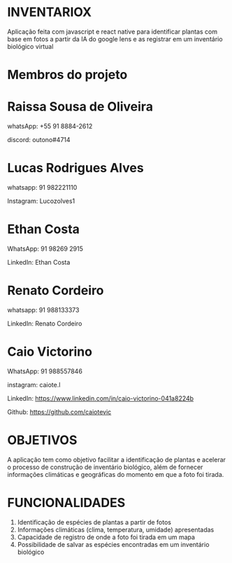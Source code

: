 # INVENTARIOX
Aplicação feita com javascript e react native para identificar plantas com base em fotos a partir da IA do google lens e as registrar em um inventário biológico virtual

# Membros do projeto

 # Raissa Sousa de Oliveira
 

 
 whatsApp: +55 91 8884-2612
 
 discord: outono#4714
 
 
 
 # Lucas Rodrigues Alves
 

 
 whatsapp: 91 982221110
 
 Instagram: Lucozolves1
 
 
 
 # Ethan Costa
 
  WhatsApp: 91 98269 2915 
  
  LinkedIn: Ethan Costa
  
  
  
 # Renato Cordeiro
  
  whatsapp: 91 988133373
  
  LinkedIn: Renato Cordeiro
  
  
  
  # Caio Victorino 
  
  WhatsApp: 91 988557846
  
  instagram: caiote.l
  
  LinkedIn: https://www.linkedin.com/in/caio-victorino-041a8224b
  
  Github: https://github.com/caiotevic
  
  
  
  # OBJETIVOS
  
  A aplicação tem como objetivo facilitar a identificação de plantas e acelerar o processo de construção de inventário biológico, além de fornecer informações climáticas e geográficas do momento em que a foto foi tirada. 
  
  # FUNCIONALIDADES
  
  1. Identificação de espécies de plantas a partir de fotos
  2. Informações climáticas (clima, temperatura, umidade) apresentadas
  3. Capacidade de registro de onde a foto foi tirada em um mapa
  4. Possibilidade de salvar as espécies encontradas em um inventário biológico

